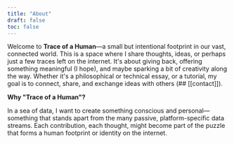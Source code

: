 ```yaml
---
title: "About"
draft: false
toc: false 
---
```

Welcome to **Trace of a Human**—a small but intentional footprint in our vast, connected world. This is a space where I share thoughts, ideas, or perhaps just a few traces left on the internet. It's about giving back, offering something meaningful (I hope), and maybe sparking a bit of creativity along the way. Whether it's a philosophical or technical essay, or a tutorial, my goal is to connect, share, and exchange ideas with others (## [[contact]]).

**Why "Trace of a Human"?**

In a sea of data, I want to create something conscious and personal—something that stands apart from the many passive, platform-specific data streams. Each contribution, each thought, might become part of the puzzle that forms a human footprint or identity on the internet.
